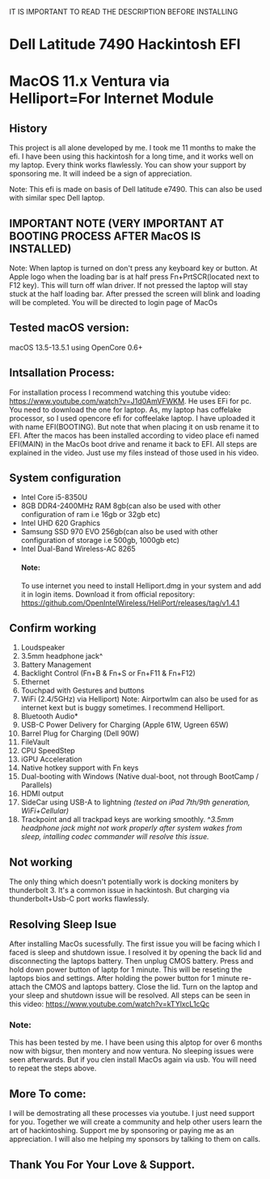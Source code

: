 IT IS IMPORTANT TO READ THE DESCRIPTION BEFORE INSTALLING
# Dell Latitude 7490 Hackintosh EFI
# MacOS 11.x Ventura via Helliport=For Internet Module

## History
This project is all alone developed by me. I took me 11 months to make the efi.
I have been using this hackintosh for a long time, and it works well on my laptop.
Every think works flawlessly.
You can show your support by sponsoring me. It will indeed be a sign of appreciation.

Note: This efi is made on basis of Dell latitude e7490. This can also be used with similar spec Dell laptop.

## IMPORTANT NOTE (VERY IMPORTANT AT BOOTING PROCESS AFTER MacOS IS INSTALLED)
Note: When laptop is turned on don't press any keyboard key or button. At Apple logo when the loading bar is at half press Fn+PrtSCR(located next to F12 key).
This will turn off wlan driver. If not pressed the laptop will stay stuck at the half loading bar.
After pressed the screen will blink and loading will be completed. You will be directed to login page of MacOs

## Tested macOS version:
macOS 13.5-13.5.1 using OpenCore 0.6+

## Intsallation Process:
For installation process I recommend watching this youtube video: https://www.youtube.com/watch?v=J1d0AmVFWKM. He uses EFi for pc. You need to download the one for laptop. As, my laptop has coffelake processor, so I used opencore efi for coffeelake laptop. I have uploaded it with name EFI(BOOTING). But note that when placing it on usb rename it to EFI. After the macos has been installed according to video place efi named EFI(MAIN) in the MacOs boot drive and rename it back to EFI. All steps are explained in the video. Just use my files instead of those used in his video.


## System configuration
- Intel Core i5-8350U
- 8GB DDR4-2400MHz RAM 8gb(can also be used with other configuration of ram i.e 16gb or 32gb etc)
- Intel UHD 620 Graphics
- Samsung SSD 970 EVO 256gb(can also be used with other configuration of storage i.e 500gb, 1000gb etc)
- Intel Dual-Band Wireless-AC 8265
  #### Note:
  To use internet you need to install Helliport.dmg in your system and add it in login items.
  Download it from official repository: https://github.com/OpenIntelWireless/HeliPort/releases/tag/v1.4.1

## Confirm working
1) Loudspeaker
2) 3.5mm headphone jack^
4) Battery Management
5) Backlight Control (Fn+B & Fn+S or Fn+F11 & Fn+F12)
6) Ethernet
7) Touchpad with Gestures and buttons
8) WiFi (2.4/5GHz) via Helliport)
Note: Airportwlm can also be used for as internet kext but is buggy sometimes. I recommend Helliport.
9) Bluetooth Audio*
10) USB-C Power Delivery for Charging (Apple 61W, Ugreen 65W)
11) Barrel Plug for Charging (Dell 90W)
12) FileVault
13) CPU SpeedStep
14) iGPU Acceleration
15) Native hotkey support with Fn keys
16) Dual-booting with Windows (Native dual-boot, not through BootCamp / Parallels)
17) HDMI output
18) SideCar using USB-A to lightning _(tested on iPad 7th/9th generation, WiFi+Cellular)_
19) Trackpoint and all trackpad keys are working smoothly.
^_3.5mm headphone jack might not work properly after system wakes from sleep, intalling codec commander will resolve this issue._

## Not working
The only thing which doesn't potentially work is docking moniters by thunderbolt 3.
It's a common issue in hackintosh.
But charging via thunderbolt+Usb-C port works flawlessly.

## Resolving Sleep Isue
After installing MacOs sucessfully. The first issue you will be facing which I faced is sleep and shutdown issue.
I resolved it by opening the back lid and disconnecting the laptops battery. Then unplug CMOS battery. Press and hold down power button of laptp for 1 minute. This will be reseting the laptops bios and settings. After holding the power button for 1 minute re-attach the CMOS and laptops battery. Close the lid. Turn on the laptop and your sleep and shutdown issue will be resolved.
All steps can be seen in this video: https://www.youtube.com/watch?v=kTYlxcL1cQc
### Note:
This has been tested by me. I have been using this alptop for over 6 months now with bigsur, then montery and now ventura. No sleeping issues were seen afterwards. But if you clen install MacOs again via usb. You will need to repeat the steps above.

## More To come:
I will be demostrating all these processes via youtube. I just need support for you. Together we will create a community and help other users learn the art of hackintoshing.
Support me by sponsoring or paying me as an appreciation. 
I will also me helping my sponsors by talking to them on calls.

## Thank You For Your Love & Support.
